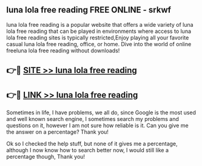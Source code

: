 ## luna lola free reading FREE ONLINE - srkwf

luna lola free reading is a popular website that offers a wide variety of luna lola free reading that can be played in environments where access to luna lola free reading sites is typically restricted,Enjoy playing all your favorite casual luna lola free reading, office, or home. Dive into the world of online freeluna lola free reading without downloads!

## 👉🔴 [SITE >> luna lola free reading](http://news.freeplayer.one?title=luna_lola_free_reading&ref=FRRE)

## 👉🔴 [LINK >> luna lola free reading](http://news.freeplayer.one?title=luna_lola_free_reading&ref=FREE)

Sometimes in life, I have problems, we all do, since Google is the most used and well known search engine, I sometimes search my problems and questions on it, however I am not sure how reliable is it. Can you give me the answer on a percentage? Thank you!

Ok so I checked the help stuff, but none of it gives me a percentage, although I now know how to search better now, I would still like a percentage though, Thank you!